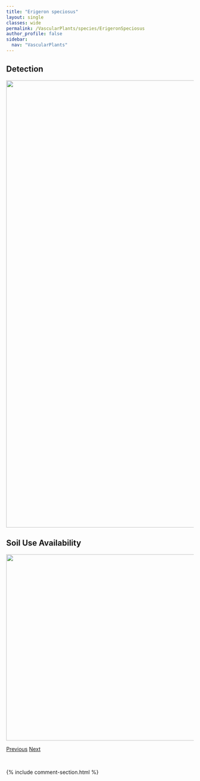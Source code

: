```yaml
---
title: "Erigeron speciosus"
layout: single
classes: wide
permalink: /VascularPlants/species/ErigeronSpeciosus
author_profile: false
sidebar:
  nav: "VascularPlants"
---
```


<h2>Detection</h2>

<a href="https://drive.google.com/uc?export=view&id=18JPmqC5twh-SfsImBb0vWD98TQvMGphW">
<img src="https://drive.google.com/uc?export=view&id=18JPmqC5twh-SfsImBb0vWD98TQvMGphW" height = "1200" width = "800">
</a>


<h2>Soil Use Availability</h2>

<a href="https://drive.google.com/uc?export=view&id=12g996VdUg2LDlhSSTeyyfHpSFJYZpmVp">
<img src="https://drive.google.com/uc?export=view&id=12g996VdUg2LDlhSSTeyyfHpSFJYZpmVp" height = "500" width = "1000">
</a>


<a href="/DevelopmentWebsite/VascularPlants/species/ErigeronRadicatus" class="pagination--pager" title="Erigeron radicatus">Previous</a> <a href="/DevelopmentWebsite/VascularPlants/species/ErigeronTrifidus" class="pagination--pager" title="Erigeron trifidus">Next</a>

<p>&nbsp;</p>

{% include comment-section.html %}

